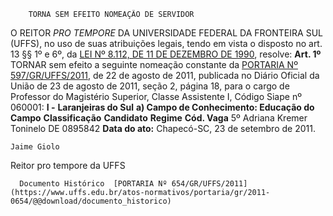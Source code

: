         TORNA SEM EFEITO NOMEAÇÃO DE SERVIDOR  

 O REITOR *PRO TEMPORE*  DA UNIVERSIDADE FEDERAL DA FRONTEIRA SUL (UFFS), no uso de suas atribuições legais, tendo em vista o disposto no art. 13 §§ 1º e 6º, da [LEI Nº 8.112, DE 11 DE DEZEMBRO DE 1990](http://www.planalto.gov.br/ccivil_03/leis/l8112cons.htm), resolve:   **Art. 1º**  TORNAR sem efeito a seguinte nomeação constante da [PORTARIA Nº 597/GR/UFFS/2011](http://www.uffs.edu.br/atos-normativos/portaria/gr/2011-0597), de 22 de agosto de 2011, publicada no Diário Oficial da União de 23 de agosto de 2011, seção 2, página 18, para o cargo de Professor do Magistério Superior, Classe Assistente I, Código Siape nº 060001: **I -**  **Laranjeiras do Sul** **a) Campo de Conhecimento: Educação do Campo**     **Classificação**   **Candidato**   **Regime**   **Cód. Vaga**     5º   Adriana Kremer Toninelo   DE   0895842            **Data do ato:** Chapecó-SC, 23 de setembro de 2011.   
 

    Jaime Giolo   
 Reitor pro tempore da UFFS 

      Documento Histórico  [PORTARIA Nº 654/GR/UFFS/2011](https://www.uffs.edu.br/atos-normativos/portaria/gr/2011-0654/@@download/documento_historico)     
      